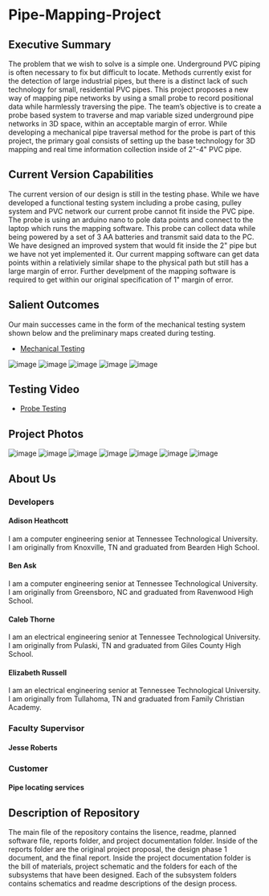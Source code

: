 # Pipe-Mapping-Project

## Executive Summary
The problem that we wish to solve is a simple one. Underground PVC piping is often necessary to fix but difficult to locate. Methods currently exist for the detection of large industrial pipes, but there is a distinct lack of such technology for small, residential PVC
pipes. This project proposes a new way of mapping pipe networks by using a small probe to record positional data
while harmlessly traversing the pipe. The team’s objective is to create a probe based system to traverse and map variable sized underground pipe networks in 3D space, within an acceptable margin of error. While developing a mechanical pipe traversal method for the probe is part of this project, the primary goal consists of setting up the base technology for 3D mapping and real time information collection inside of 2"-4" PVC pipe.


## Current Version Capabilities
The current version of our design is still in the testing phase. While we have developed a functional testing system including a probe casing, pulley system and PVC network our current probe cannot fit inside the PVC pipe. The probe is using an arduino nano to pole data points and connect to the laptop which runs the mapping software. This probe can collect data while being powered by a set of 3 AA batteries and transmit said data to the PC. We have designed an improved system that would fit inside the 2" pipe but we have not yet implemented it. Our current mapping software can get data points within a relativiely similar shape to the physical path but still has a large margin of error. Further develpment of the mapping software is required to get within our original specification of 1" margin of error.


## Salient Outcomes
Our main successes came in the form of the mechanical testing system shown below and the preliminary maps created during testing.
* [Mechanical Testing](https://youtube.com/shorts/g99_hG3kM2Y?feature=share)

![image](/projectDocumentation/probeCasingSubsystem/ProbeCasing.png)
![image](/projectDocumentation/modelingsubsystem/It1_Pipe1_Runs.png)
![image](/projectDocumentation/modelingsubsystem/It2_Pipe2_Runs.png)
![image](/projectDocumentation/modelingsubsystem/It3_Pipe2_Runs.png)
![image](/projectDocumentation/modelingsubsystem/It4_Pipe1_Runs.png)




## Testing Video
* [Probe Testing](https://youtube.com/shorts/lbEazcovoQ8?feature=share)

## Project Photos

![image](/projectDocumentation/DetailedImages/IMG_6427.PNG)
![image](/projectDocumentation/DetailedImages/IMG_0629.jpeg)
![image](/projectDocumentation/DetailedImages/IMG_0634.jpeg)
![image](/projectDocumentation/DetailedImages/IMG_0638.jpeg)
![image](/projectDocumentation/DetailedImages/IMG_0642.jpeg)
![image](/projectDocumentation/DetailedImages/IMG_0645.jpeg)
![image](/projectDocumentation/DetailedImages/IMG_0651.jpeg)


## About Us

### Developers

#### Adison Heathcott
I am a computer engineering senior at Tennessee Technological University. I am originally from Knoxville, TN and graduated from Bearden High School.

#### Ben Ask
I am a computer engineering senior at Tennessee Technological University. I am originally from Greensboro, NC and graduated from Ravenwood High School.


#### Caleb Thorne
I am an electrical engineering senior at Tennessee Technological University. I am originally from Pulaski, TN and graduated from Giles County High School.

#### Elizabeth Russell
I am an electrical engineering senior at Tennessee Technological University. I am originally from Tullahoma, TN and graduated from Family Christian Academy.

### Faculty Supervisor

#### Jesse Roberts

### Customer

#### Pipe locating services

## Description of Repository
The main file of the repository contains the lisence, readme, planned software file, reports folder, and project documentation folder. Inside of the reports folder are the original project proposal, the design phase 1 document, and the final report. Inside the project documentation folder is the bill of materials, project schematic and the folders for each of the subsystems that have been designed. Each of the subsystem folders contains schematics and readme descriptions of the design process.
